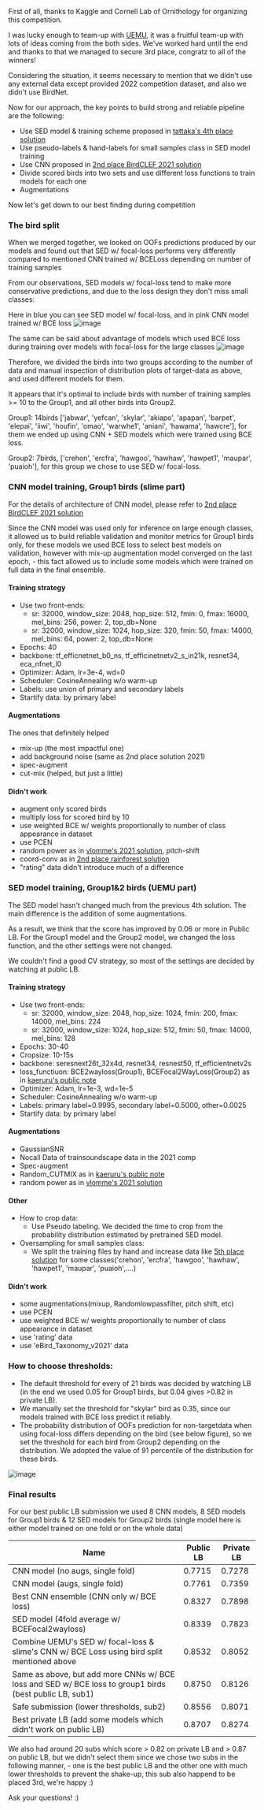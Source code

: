 First of all, thanks to Kaggle and Cornell Lab of Ornithology for organizing this competition.

I was lucky enough to team-up with [UEMU](https://www.kaggle.com/asaliquid1011), it was a fruitful team-up with lots of ideas coming from the both sides. 
We've worked hard until the end and thanks to that we managed to secure 3rd place, congratz to all of the winners!

Considering the situation, it seems necessary to mention that we didn't use any external data except provided 2022 competition dataset, and also we didn't use BirdNet.

Now for our approach, the key points to build strong and reliable pipeline are the following:

* Use SED model & training scheme proposed in [tattaka's 4th place solution](https://www.kaggle.com/competitions/birdclef-2021/discussion/243293)
* Use pseudo-labels & hand-labels for small samples class in SED model training
* Use CNN proposed in [2nd place BirdCLEF 2021 solution](https://www.kaggle.com/competitions/birdclef-2021/discussion/243463)
* Divide scored birds into two sets and use different loss functions to train models for each one
* Augmentations

Now let's get down to our best finding during competition

### The bird split

When we merged together, we looked on OOFs predictions produced by our models and found out that SED w/ focal-loss performs very differently compared to mentioned CNN trained w/ BCELoss depending on number of training samples

From our observations, SED models w/ focal-loss tend to make more conservative predictions, and due to the loss design they don't miss small classes:

Here in blue you can see SED model w/ focal-loss, and in pink CNN model trained w/ BCE loss
![image](https://user-images.githubusercontent.com/57013219/170329125-532a0640-cb54-4a81-9d8a-fadd4721d6ae.png)

The same can be said about advantage of models which used BCE loss during training over models with focal-loss for the large classes 
![image](https://user-images.githubusercontent.com/57013219/170329065-9a9d4da1-1660-46d4-b25e-9419f451f63d.png)

Therefore, we divided the birds into two groups according to the number of data and manual inspection of distribution plots of target-data as above, and used different models for them.

It appears that it's optimal to include birds with number of training samples >= 10 to the Group1, and all other birds into Group2.

Group1: 14birds  ['jabwar', 'yefcan', 'skylar', 'akiapo', 'apapan', 'barpet', 'elepai', 'iiwi', 'houfin', 'omao', 'warwhe1', 'aniani', 'hawama', 'hawcre'], 
for them we ended up using CNN + SED models which were trained using BCE loss.

Group2: 7birds,  ['crehon', 'ercfra', 'hawgoo', 'hawhaw', 'hawpet1', 'maupar', 'puaioh'], 
for this group we chose to use SED w/ focal-loss.

### CNN model training, Group1 birds (slime part)

For the details of architecture of CNN model, please refer to [2nd place BirdCLEF 2021 solution](https://www.kaggle.com/competitions/birdclef-2021/discussion/243463)
 
Since the CNN model was used only for inference on large enough classes, it allowed us to build reliable validation and monitor metrics for Group1 birds only, for these models we used BCE loss to select best models on validation, however with mix-up augmentation model converged on the last epoch, - this fact allowed us to include some models which were trained on full data in the final ensemble.

#### Training strategy

* Use two front-ends:
  * sr: 32000, window_size: 2048, hop_size: 512, fmin: 0, fmax: 16000, mel_bins: 256, power: 2, top_db=None
  * sr: 32000, window_size: 1024, hop_size: 320, fmin: 50, fmax: 14000, mel_bins: 64, power: 2, top_db=None
* Epochs: 40
* backbone: tf_efficnetnet_b0_ns, tf_efficinetnetv2_s_in21k, resnet34, eca_nfnet_l0 
* Optimizer: Adam, lr=3e-4, wd=0
* Scheduler: CosineAnnealing w/o warm-up
* Labels: use union of primary and secondary labels
* Startify data: by primary label
#### Augmentations

The ones that definitely helped
* mix-up (the most impactful one)
* add background noise (same as 2nd place solution 2021)
* spec-augment
* cut-mix (helped, but just a little)

#### Didn't work

* augment only scored birds
* multiply loss for scored bird by 10 
* use weighted BCE w/ weights proportionally to number of class appearance in dataset
* use PCEN
* random power as in [vlomme's 2021 solution](https://www.kaggle.com/competitions/birdclef-2021/discussion/243351), pitch-shift
* coord-conv as in [2nd place rainforest solution](https://www.kaggle.com/competitions/rfcx-species-audio-detection/discussion/220760)
* "rating" data didn't introduce much of a difference


### SED model training, Group1&2 birds (UEMU part)
The SED model hasn't changed much from the previous 4th solution.
The main difference is the addition of some augmentations. 

As a result, we think that the score has improved by 0.06 or more in Public LB. 
For the Group1 model and the Group2 model, we changed the loss function, and the other settings were not changed.

We couldn't find a good CV strategy, so most of the settings are decided by watching at public LB.

#### Training strategy 

* Use two front-ends:
  * sr: 32000, window_size: 2048, hop_size: 1024, fmin: 200, fmax: 14000, mel_bins: 224
  * sr: 32000, window_size: 1024, hop_size: 512, fmin: 50, fmax: 14000, mel_bins: 128
* Epochs: 30-40
* Cropsize: 10-15s
* backbone: seresnext26t_32x4d, resnet34, resnest50, tf_efficientnetv2s
* loss_functiuon: BCE2wayloss(Group1), BCEFocal2WayLoss(Group2) as in [kaeruru's public note](https://www.kaggle.com/code/kaerunantoka/birdclef2022-ex005-f0-infer)
* Optimizer: Adam, lr=1e-3, wd=1e-5
* Scheduler: CosineAnnealing w/o warm-up
* Labels: primary label=0.9995, secondary label=0.5000, other=0.0025
* Startify data: by primary label


#### Augmentations

* GaussianSNR
* Nocall Data of trainsoundscape data in the 2021 comp
* Spec-augment
* Random_CUTMIX as in [kaeruru's public note](https://www.kaggle.com/code/kaerunantoka/birdclef2022-ex005-f0-infer)
* random power as in [vlomme's 2021 solution](https://www.kaggle.com/competitions/birdclef-2021/discussion/243351)

#### Other
* How to crop data: 
  * Use Pseudo labeling. We decided the time to crop from the probability distribution estimated by pretrained SED model.
* Oversampling for small samples class: 
  * We split the training files by hand and increase data like [5th place solution](https://www.kaggle.com/competitions/birdclef-2022/discussion/327044) for some classes('crehon', 'ercfra', 'hawgoo', 'hawhaw', 'hawpet1', 'maupar', 'puaioh',....)

#### Didn't work
* some augmentations(mixup, Randomlowpassfilter, pitch shift, etc)
* use PCEN
* use weighted BCE w/ weights proportionally to number of class appearance in dataset
* use 'rating' data
* use 'eBird_Taxonomy_v2021' data

### How to choose thresholds: 
  * The default threshold for every of 21 birds was decided by watching LB (in the end we used 0.05 for Group1 birds, but 0.04 gives >0.82 in private LB).
  * We manually set the threshold for "skylar" bird as 0.35, since our models trained with BCE loss predict it reliably.
  * The probability distribution of OOFs prediction for non-targetdata when using focal-loss differs depending on the bird (see below figure),
  so we set the threshold for each bird from Group2 depending on the distribution. We adopted the value of 91 percentile of the distribution for these birds.
  
  ![image](https://user-images.githubusercontent.com/57013219/170404672-c95e0539-21cd-4378-a4cd-75a8c756bdf4.png)


### Final results

For our best public LB submission we used 8 CNN models, 8 SED models for Group1 birds & 12 SED models for Group2 birds (single model here is either model trained on one fold or on the whole data)

| Name                    | Public LB   | Private LB | 
| ----------------------------------------------| ----------------- | ---------- |
| CNN model (no augs, single fold)                    | 0.7715      | 0.7278     |
| CNN model (augs, single fold) | 0.7761 | 0.7359 |
| Best CNN ensemble (CNN only w/ BCE loss) | 0.8327        | 0.7898 |
| SED model (4fold average w/ BCEFocal2wayloss)| 0.8339        | 0.7823 |
| Combine UEMU's SED w/ focal-loss & slime's CNN w/ BCE Loss using bird split mentioned above | 0.8532  | 0.8052    |
| Same as above, but add more CNNs w/ BCE loss and SED w/ BCE loss to group1 birds (best public LB, sub1) | 0.8750  | 0.8126      |
| Safe submission (lower thresholds, sub2) | 0.8556     | 0.8071 |
| Best private LB (add some models which didn't work on public LB) | 0.8707    | 0.8274 |

We also had around 20 subs which score > 0.82 on private LB and > 0.87 on public LB, but we didn't select them since we chose two subs in the following manner, - one is the best public LB and the other one with much lower thresholds to prevent the shake-up, this sub also happend to be placed 3rd, we're happy :)

Ask your questions! :)
